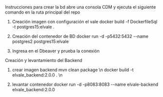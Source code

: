 Instrucciones para crear la bd
 abre una consola  CDM y ejecuta el siguiente comando en la ruta principal del repo

1. Creación imagen con configuración el vale
  docker build -f DockerfileSql -t  postgres15:elvale .

2. Creación del contenedor de BD
  docker run -d -p5432:5432  --name postgres2 postgres15:elvale

3. Ingresa en el Dbeaver y prueba la conexión



Creación y levantamiento del Backend

1. crear imagen backend
    mvn clean package \n
    docker build -t elvale_backend:2.0.0 . \n

2. levantar contenedor
   docker run -d -p8083:8083 --name elvale-backend  elvale_backend:2.0.0



 
